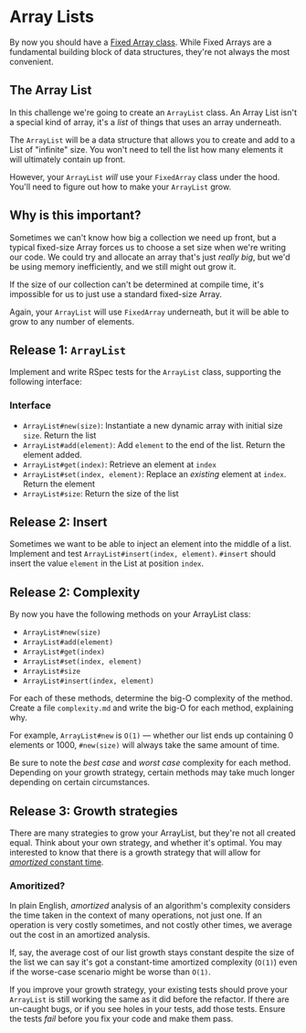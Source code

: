# Array Lists

By now you should have a [Fixed Array class](../../../data-structures-array-challenge). While Fixed Arrays are a fundamental building block of data structures, they're not always the most convenient.

## The Array List

In this challenge we're going to create an `ArrayList` class. An Array List isn't a special kind of array, it's a _list_ of things that uses an array underneath.

The `ArrayList` will be a data structure that allows you to create and add to a List of "infinite" size. You won't need to tell the list how many elements it will ultimately contain up front.

However, your `ArrayList` _will_ use your `FixedArray` class under the hood. You'll need to figure out how to make your `ArrayList` grow.

## Why is this important?

Sometimes we can't know how big a collection we need up front, but a typical fixed-size Array forces us to choose a set size when we're writing our code. We could try and allocate an array that's just _really big_, but we'd be using memory inefficiently, and we still might out grow it.

If the size of our collection can't be determined at compile time, it's impossible for us to just use a standard fixed-size Array.

Again, your `ArrayList` will use `FixedArray` underneath, but it will be able to grow to any number of elements.

## Release 1: `ArrayList`

Implement and write RSpec tests for the `ArrayList` class, supporting the following interface:

### Interface
 - `ArrayList#new(size)`: Instantiate a new dynamic array with initial size `size`. Return the list
 - `ArrayList#add(element)`: Add `element` to the end of the list. Return the element added.
 - `ArrayList#get(index)`: Retrieve an element at `index`
 - `ArrayList#set(index, element)`: Replace an _existing_ element at `index`. Return the element
 - `ArrayList#size`: Return the size of the list


## Release 2: Insert

Sometimes we want to be able to inject an element into the middle of a list. Implement and test `ArrayList#insert(index, element)`. `#insert` should insert the value `element` in the List at position `index`.

## Release 2: Complexity

By now you have the following methods on your ArrayList class:

- `ArrayList#new(size)`
- `ArrayList#add(element)`
- `ArrayList#get(index)`
- `ArrayList#set(index, element)`
- `ArrayList#size`
- `ArrayList#insert(index, element)`

For each of these methods, determine the big-O complexity of the method. Create a file `complexity.md` and write the big-O for each method, explaining why.

For example, `ArrayList#new` is `O(1)` — whether our list ends up containing 0 elements or 1000, `#new(size)` will always take the same amount of time.

Be sure to note the _best case_ and _worst case_ complexity for each method. Depending on your growth strategy, certain methods may take much longer depending on certain circumstances.

## Release 3: Growth strategies

There are many strategies to grow your ArrayList, but they're not all created equal. Think about your own strategy, and whether it's optimal. You may interested to know that there is a growth strategy that will allow for [_amortized_ constant time](http://en.wikipedia.org/wiki/Amortized_analysis).

### Amoritized?

In plain English, _amortized_ analysis of an algorithm's complexity considers the time taken in the context of many operations, not just one. If an operation is very costly sometimes, and not costly other times, we average out the cost in an amortized analysis.

If, say, the average cost of our list growth stays constant despite the size of the list we can say it's got a constant-time amortized complexity (`O(1)`) even if the worse-case scenario might be worse than `O(1)`.

If you improve your growth strategy, your existing tests should prove your `ArrayList` is still working the same as it did before the refactor. If there are un-caught bugs, or if you see holes in your tests, add those tests. Ensure the tests _fail_ before you fix your code and make them pass.
